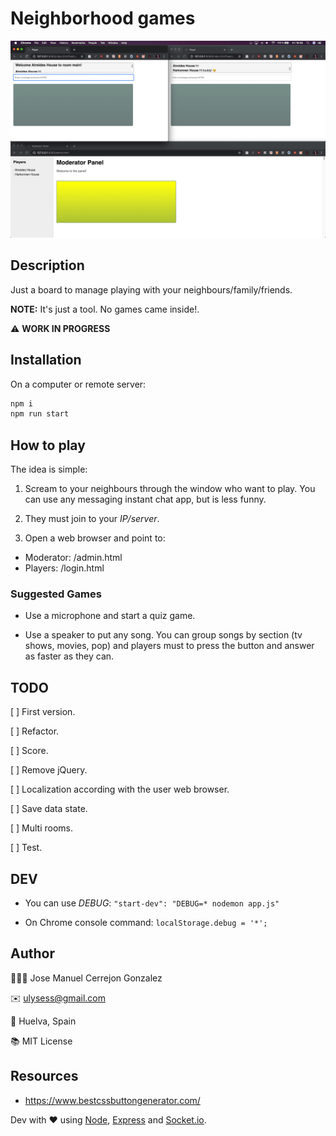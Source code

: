 # Neighborhood games

![image](./images/capture_v0.2.png)

## Description

Just a board to manage playing with your neighbours/family/friends.

**NOTE:** It's just a tool. No games came inside!.

⚠️ **WORK IN PROGRESS**

## Installation

On a computer or remote server:

```bash
npm i
npm run start
```

## How to play

The idea is simple:

1. Scream to your neighbours through the window who want to play. You can use any messaging instant chat app, but is less funny.

2. They must join to your *IP/server*.

3. Open a web browser and point to:

- Moderator: /admin.html
- Players: /login.html

### Suggested Games

* Use a microphone and start a quiz game.

* Use a speaker to put any song. You can group songs by section (tv shows, movies, pop) and players must to press the button and answer as faster as they can.

## TODO

[ ] First version.

[ ] Refactor.

[ ] Score.

[ ] Remove jQuery.

[ ] Localization according with the user web browser.

[ ] Save data state.

[ ] Multi rooms.

[ ] Test.

## DEV

* You can use *DEBUG*: ``` "start-dev": "DEBUG=* nodemon app.js" ```

* On Chrome console command: ``` localStorage.debug = '*'; ```

## Author

👨🏻‍💻 Jose Manuel Cerrejon Gonzalez

✉️ ulysess@gmail.com

📍 Huelva, Spain

📚 MIT License

## Resources

* https://www.bestcssbuttongenerator.com/

Dev with ♥️ using [Node](https://nodejs.org/), [Express](https://expressjs.com/) and [Socket.io](https://socket.io/).
